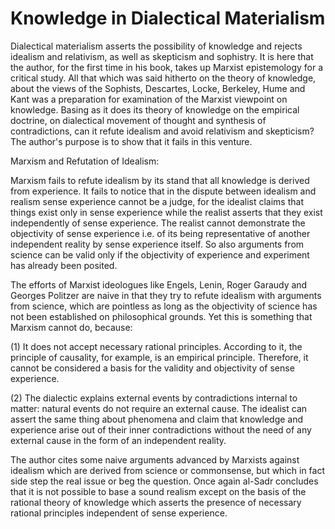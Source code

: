 Knowledge in Dialectical Materialism
====================================

Dialectical materialism asserts the possibility of knowledge and
rejects idealism and relativism, as well as skepticism and sophistry. It
is here that the author, for the first time in his book, takes up
Marxist epistemology for a critical study. All that which was said
hitherto on the theory of knowledge, about the views of the Sophists,
Descartes, Locke, Berkeley, Hume and Kant was a preparation for
examination of the Marxist viewpoint on knowledge. Basing as it does its
theory of knowledge on the empirical doctrine, on dialectical movement
of thought and synthesis of contradictions, can it refute idealism and
avoid relativism and skepticism? The author's purpose is to show that it
fails in this venture.

Marxism and Refutation of Idealism:

Marxism fails to refute idealism by its stand that all knowledge is
derived from experience. It fails to notice that in the dispute between
idealism and realism sense experience cannot be a judge, for the
idealist claims that things exist only in sense experience while the
realist asserts that they exist independently of sense experience. The
realist cannot demonstrate the objectivity of sense experience i.e. of
its being representative of another independent reality by sense
experience itself. So also arguments from science can be valid only if
the objectivity of experience and experiment has already been posited.

The efforts of Marxist ideologues like Engels, Lenin, Roger Garaudy and
Georges Politzer are naive in that they try to refute idealism with
arguments from science, which are pointless as long as the objectivity
of science has not been established on philosophical grounds. Yet this
is something that Marxism cannot do, because:

(1) It does not accept necessary rational principles. According to it,
the principle of causality, for example, is an empirical principle.
Therefore, it cannot be considered a basis for the validity and
objectivity of sense experience.

(2) The dialectic explains external events by contradictions internal
to matter: natural events do not require an external cause. The idealist
can assert the same thing about phenomena and claim that knowledge and
experience arise out of their inner contradictions without the need of
any external cause in the form of an independent reality.

The author cites some naive arguments advanced by Marxists against
idealism which are derived from science or commonsense, but which in
fact side step the real issue or beg the question. Once again al-Sadr
concludes that it is not possible to base a sound realism except on the
basis of the rational theory of knowledge which asserts the presence of
necessary rational principles independent of sense experience.


